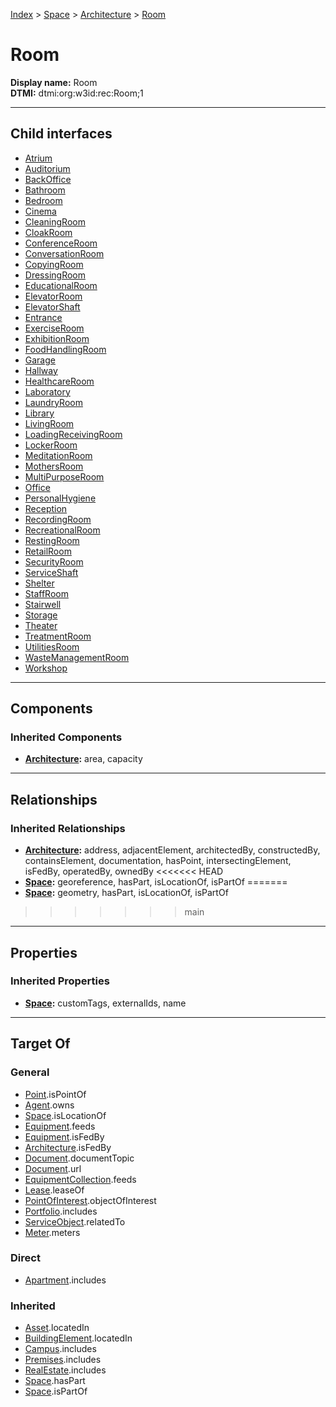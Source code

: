 [Index](../../../index.md) > [Space](../../Space.md) > [Architecture](../Architecture.md) > [Room](#)
# Room

**Display name:** Room<br />
**DTMI:** dtmi:org:w3id:rec:Room;1

---

## Child interfaces
* [Atrium](Atrium.md)
* [Auditorium](Auditorium.md)
* [BackOffice](BackOffice/BackOffice.md)
* [Bathroom](Bathroom.md)
* [Bedroom](Bedroom.md)
* [Cinema](Cinema.md)
* [CleaningRoom](Cleaning-.md)
* [CloakRoom](Cloak-.md)
* [ConferenceRoom](Conference-.md)
* [ConversationRoom](Conversation-.md)
* [CopyingRoom](Copying-.md)
* [DressingRoom](Dressing-.md)
* [EducationalRoom](Educational-/EducationalRoom.md)
* [ElevatorRoom](Elevator-.md)
* [ElevatorShaft](ElevatorShaft.md)
* [Entrance](Entrance/Entrance.md)
* [ExerciseRoom](Exercise-.md)
* [ExhibitionRoom](Exhibition-.md)
* [FoodHandlingRoom](FoodHandling-/FoodHandlingRoom.md)
* [Garage](Garage/Garage.md)
* [Hallway](Hallway.md)
* [HealthcareRoom](Healthcare-/HealthcareRoom.md)
* [Laboratory](Laboratory/Laboratory.md)
* [LaundryRoom](Laundry-.md)
* [Library](Library.md)
* [LivingRoom](Living-.md)
* [LoadingReceivingRoom](LoadingReceiving-.md)
* [LockerRoom](Locker-.md)
* [MeditationRoom](Meditation-.md)
* [MothersRoom](Mothers-.md)
* [MultiPurposeRoom](MultiPurpose-.md)
* [Office](Office/Office.md)
* [PersonalHygiene](PersonalHygiene/PersonalHygiene.md)
* [Reception](Reception.md)
* [RecordingRoom](Recording-.md)
* [RecreationalRoom](Recreational-.md)
* [RestingRoom](Resting-.md)
* [RetailRoom](Retail-/RetailRoom.md)
* [SecurityRoom](Security-.md)
* [ServiceShaft](ServiceShaft.md)
* [Shelter](Shelter/Shelter.md)
* [StaffRoom](Staff-.md)
* [Stairwell](Stairwell.md)
* [Storage](Storage.md)
* [Theater](Theater.md)
* [TreatmentRoom](Treatment-/TreatmentRoom.md)
* [UtilitiesRoom](Utilities-/UtilitiesRoom.md)
* [WasteManagementRoom](WasteManagement-.md)
* [Workshop](Workshop.md)

---

## Components

### Inherited Components
* **[Architecture](../Architecture.md):** area, capacity

---

## Relationships

### Inherited Relationships
* **[Architecture](../Architecture.md):** address, adjacentElement, architectedBy, constructedBy, containsElement, documentation, hasPoint, intersectingElement, isFedBy, operatedBy, ownedBy
<<<<<<< HEAD
* **[Space](../../Space.md):** georeference, hasPart, isLocationOf, isPartOf
=======
* **[Space](../../Space.md):** geometry, hasPart, isLocationOf, isPartOf
>>>>>>> main

---

## Properties

### Inherited Properties
* **[Space](../../Space.md):** customTags, externalIds, name

---

## Target Of
### General
* [Point](../../../Point/Point.md).isPointOf
* [Agent](../../../Agent/Agent.md).owns
* [Space](../../Space.md).isLocationOf
* [Equipment](../../../Asset/Equipment/Equipment.md).feeds
* [Equipment](../../../Asset/Equipment/Equipment.md).isFedBy
* [Architecture](../Architecture.md).isFedBy
* [Document](../../../Information/Document/Document.md).documentTopic
* [Document](../../../Information/Document/Document.md).url
* [EquipmentCollection](../../../Collection/Equipment-.md).feeds
* [Lease](../../../Event/Lease.md).leaseOf
* [PointOfInterest](../../../Information/PointOfInterest.md).objectOfInterest
* [Portfolio](../../../Collection/Portfolio.md).includes
* [ServiceObject](../../../Information/ServiceObject/ServiceObject.md).relatedTo
* [Meter](../../../Asset/Equipment/Meter/Meter.md).meters
### Direct
* [Apartment](../../../Collection/Apartment.md).includes
### Inherited
* [Asset](../../../Asset/Asset.md).locatedIn
* [BuildingElement](../../../BuildingElement/BuildingElement.md).locatedIn
* [Campus](../../../Collection/Campus.md).includes
* [Premises](../../../Collection/Premises.md).includes
* [RealEstate](../../../Collection/RealEstate.md).includes
* [Space](../../Space.md).hasPart
* [Space](../../Space.md).isPartOf
